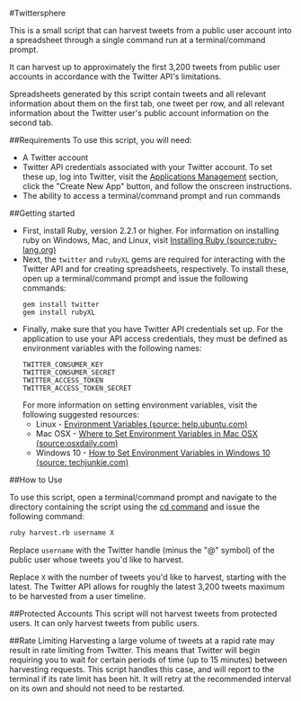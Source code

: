 #Twittersphere

This is a small script that can harvest tweets from a public user account into a spreadsheet through a single command run at a terminal/command prompt.

It can harvest up to approximately the first 3,200 tweets from public user accounts in accordance with the Twitter API's limitations. 

Spreadsheets generated by this script contain tweets and all relevant information about them on the first tab, one tweet per row, and all relevant information about the Twitter user's public account information on the second tab.

##Requirements
To use this script, you will need:
* A Twitter account
* Twitter API credentials associated with your Twitter account.  To set these up, log into Twitter, visit the [Applications Management](https://apps.twitter.com/) section, click the "Create New App" button, and follow the onscreen instructions.
* The ability to access a terminal/command prompt and run commands

##Getting started

* First, install Ruby, version 2.2.1 or higher.  For information on installing ruby on Windows, Mac, and Linux, visit [Installing Ruby (source:ruby-lang.org)](https://www.ruby-lang.org/en/documentation/installation/)
* Next, the `twitter` and `rubyXL` gems are required for interacting with the Twitter API and for creating spreadsheets, respectively.   To install these, open up a terminal/command prompt and issue the following commands:
  ```
  gem install twitter
  gem install rubyXL
  ```
* Finally, make sure that you have Twitter API credentials set up.  For the application to use your API access credentials, they must be defined as environment variables with the following names: 
  ```
  TWITTER_CONSUMER_KEY
  TWITTER_CONSUMER_SECRET
  TWITTER_ACCESS_TOKEN
  TWITTER_ACCESS_TOKEN_SECRET
  ```
  For more information on setting environment variables, visit the following suggested resources:
  * Linux - [Environment Variables (source: help.ubuntu.com)](https://help.ubuntu.com/community/EnvironmentVariables)
  * Mac OSX - [Where to Set Environment Variables in Mac OSX (source:osxdaily.com)](http://osxdaily.com/2015/07/28/set-enviornment-variables-mac-os-x/)
  * Windows 10 - [How to Set Environment Variables in Windows 10 (source: techjunkie.com)](https://www.techjunkie.com/environment-variables-windows-10/)


##How to Use

To use this script, open a terminal/command prompt and navigate to the directory containing the script using the [cd command](https://en.wikipedia.org/wiki/Cd_(command)) and issue the following command:
```bash
ruby harvest.rb username X
```
Replace `username` with the Twitter handle (minus the "@" symbol) of the public user whose tweets you'd like to harvest.

Replace `X` with the number of tweets you'd like to harvest, starting with the latest.  The Twitter API allows for roughly the latest 3,200 tweets maximum to be harvested from a user timeline.

##Protected Accounts
This script will not harvest tweets from protected users.  It can only harvest tweets from public users.

##Rate Limiting
Harvesting a large volume of tweets at a rapid rate may result in rate limiting from Twitter.  This means that Twitter will begin requiring you to wait for certain periods of time (up to 15 minutes) between harvesting requests.  This script handles this case, and will report to the terminal if its rate limit has been hit.  It will retry at the recommended interval on its own and should not need to be restarted.
